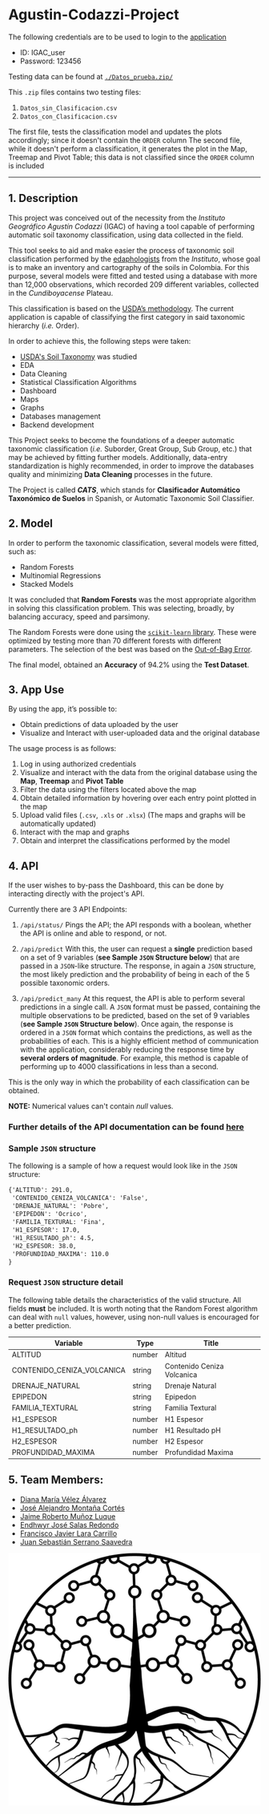 # Agustin-Codazzi-Project

The following credentials are to be used to login to the [application](https://www.cats19.tech) 
-	ID: IGAC_user
-	Password: 123456

Testing data can be found at [`./Datos_prueba.zip/`](https://github.com/DS4A-Team19-2021/Agustin-Codazzi-Project/blob/main/Datos_prueba.zip)

This `.zip` files contains two testing files:

1.	`Datos_sin_Clasificacion.csv`
2.	`Datos_con_Clasificacion.csv`

The first file, tests the classification model and updates the plots accordingly; since it doesn't contain the `ORDER` column
The second file, while it doesn't perform a classification, it generates the plot in the Map, Treemap and Pivot Table; this data is not classified since the `ORDER` column is included

-------

## 1.	Description

This project was conceived out of the necessity from the _Instituto Geográfico Agustín Codazzi_ (IGAC) of having a tool capable of performing automatic soil taxonomy classification, using data collected in the field. 

This tool seeks to aid and make easier the process of taxonomic soil classification performed by the [edaphologists](https://en.wikipedia.org/wiki/Edaphology) from the _Instituto_, whose goal is to make an inventory and cartography of the soils in Colombia.  For this purpose, several models were fitted and tested using a database with more than 12,000 observations, which recorded 209 different variables, collected in the _Cundiboyacense_ Plateau.

This classification is based on the [USDA’s methodology](https://www.nrcs.usda.gov/wps/portal/nrcs/main/soils/survey/class/). The current application is capable of classifying the first category in said taxonomic hierarchy (_i.e._ Order).

In order to achieve this, the following steps were taken:
-	[USDA's Soil Taxonomy]() was studied
-	EDA
-	Data Cleaning
-	Statistical Classification Algorithms
-	Dashboard
-	Maps
-	Graphs
-	Databases management
-	Backend development

This Project seeks to become the foundations of a deeper automatic taxonomic classification (_i.e._ Suborder, Great Group, Sub Group, etc.) that may be achieved by fitting further models. Additionally,  data-entry standardization is highly recommended, in order to improve the databases quality and minimizing __Data Cleaning__ processes in the future.

The Project is called ___CATS___, which stands for __Clasificador Automático Taxonómico de Suelos__ in Spanish, or Automatic Taxonomic Soil Classifier. 


## 2.	Model
	
In order to perform the taxonomic classification, several models were fitted, such as:

-	Random Forests
-	Multinomial Regressions
-	Stacked Models

It was concluded that __Random Forests__ was the most appropriate algorithm in solving this classification problem. This was selecting, broadly, by balancing accuracy, speed and parsimony. 
 
The Random Forests were done using the [`scikit-learn` library]( https://scikit-learn.org/). These were optimized by testing more than 70 different forests with different parameters. The selection of the best was based on the [Out-of-Bag Error](https://en.wikipedia.org/wiki/Out-of-bag_error). 

The final model, obtained an __Accuracy__ of 94.2% using the __Test Dataset__. 


## 3.	App Use

By using the app, it’s possible to:
*	Obtain predictions of data uploaded by the user
*	Visualize and Interact with user-uploaded data and the original database
 
The usage process is as follows:
1.	Log in using authorized credentials
2.	Visualize and interact with the data from the original database using the __Map__, __Treemap__ and __Pivot Table__
3.	Filter the data using the filters located above the map
4.	Obtain detailed information by hovering over each entry point plotted in the map
5.	Upload valid files (`.csv`, `.xls` or `.xlsx`) (The maps and graphs will be automatically updated)
7.	Interact with the map and graphs
8.	Obtain and interpret the classifications performed by the model


## 4.	API

If the user wishes to by-pass the Dashboard, this can be done by interacting directly with the project's API.

Currently there are 3 API Endpoints:

1.	`/api/status/`
	Pings the API; the API responds with a boolean, whether the API is online and able to respond, or not.
	

2.	`/api/predict`
	With this, the user can request a __single__ prediction based on a set of 9 variables (__see Sample `JSON` Structure below__) that are passed in a `JSON`-like structure. The response, in again a `JSON` structure, the most likely prediction and the probability of being in each of the 5 possible taxonomic orders.

3.	`/api/predict_many`
	At this request, the API is able to perform several predictions in a single call.  A `JSON` format must be passed, containing the multiple observations to be predicted, based on the set of 9 variables (__see Sample `JSON` Structure below__). Once again, the response is ordered in a `JSON` format which contains the predictions, as well as the probabilities of each. This is a highly efficient method of communication with the application, considerably reducing the response time by __several orders of magnitude__. For example, this method is capable of performing up to 4000 classifications in less than a second. 

This is the only way in which the probability of each classification can be obtained. 

**NOTE:** Numerical values can't contain _null_ values. 

### Further details of the API documentation can be found [here](http://api.cats19.tech/docs)


### Sample `JSON` structure

The following is a sample of how a request would look like in the `JSON` structure:

```
{'ALTITUD': 291.0,
 'CONTENIDO_CENIZA_VOLCANICA': 'False',
 'DRENAJE_NATURAL': 'Pobre',
 'EPIPEDON': 'Ocrico',
 'FAMILIA_TEXTURAL: 'Fina',
 'H1_ESPESOR': 17.0,
 'H1_RESULTADO_ph': 4.5,
 'H2_ESPESOR: 38.0,
 'PROFUNDIDAD_MAXIMA': 110.0
}
```


### Request `JSON` structure detail

The following table details the characteristics of the valid structure. All fields __must__ be included. It is worth noting that the Random Forest algorithm can deal with `null` values, however, using non-null values is encouraged for a better prediction.

| Variable                   | Type   | Title                      |
|----------------------------|--------|----------------------------|
| ALTITUD                    | number | Altitud                    |
| CONTENIDO_CENIZA_VOLCANICA | string | Contenido Ceniza Volcanica |
| DRENAJE_NATURAL            | string | Drenaje Natural            |
| EPIPEDON                   | string | Epipedon                   |
| FAMILIA_TEXTURAL           | string | Familia Textural           |
| H1_ESPESOR                 | number | H1 Espesor                 |
| H1_RESULTADO_ph            | number | H1 Resultado pH            |
| H2_ESPESOR                 | number | H2 Espesor                 |
| PROFUNDIDAD_MAXIMA         | number | Profundidad Maxima         |


## 5.	Team Members:

-	[Diana María Vélez Álvarez](https://www.linkedin.com/in/diana-velez-alvarez/)
-	[José Alejandro Montaña Cortés](https://www.linkedin.com/in/jose-alejandro-montana-cortes-011888206/)
-	[Jaime Roberto Muñoz Luque](https://www.linkedin.com/in/jaime-roberto-mu%C3%B1oz-luque-m-sc-76a79028/)
-	[Endhwyr José Salas Redondo](https://www.linkedin.com/in/endhwyr-salas-322867211/)
-	[Francisco Javier Lara Carrillo](https://www.linkedin.com/in/francisco-javier-lara-carrillo-79217064/)
-	[Juan Sebastián Serrano Saavedra](https://www.linkedin.com/in/juan-sebastian-serrano-saavedra/)


![imagen](https://raw.githubusercontent.com/DS4A-Team19-2021/Agustin-Codazzi-Project/main/Images/logo_igac_fondo_blanco.png)
